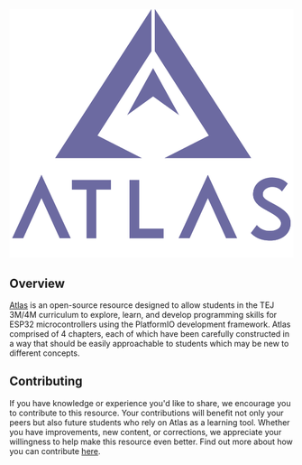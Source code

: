 <p style={{ textAlign: 'center' }}>
  <img 
    src="static/img/atlas_banner.png" 
    alt="Atlas Banner" 
    style={{ 
      width: '60%', 
      maxWidth: '60%', 
      height: 'auto' 
    }} 
  />
</p>

## Overview

[Atlas](https://slynyr.github.io/Atlas/) is an open-source resource designed to allow students in the TEJ 3M/4M curriculum to explore, learn, and develop programming skills for ESP32 microcontrollers using the PlatformIO development framework. Atlas comprised of 4 chapters, each of which have been carefully constructed in a way that should be easily approachable to students which may be new to different concepts.

## Contributing

If you have knowledge or experience you'd like to share, we encourage you to contribute to this resource. Your contributions will benefit not only your peers but also future students who rely on Atlas as a learning tool. Whether you have improvements, new content, or corrections, we appreciate your willingness to help make this resource even better. Find out more about how you can contribute [here](https://slynyr.github.io/Atlas/docs/ATLAS/Contributing). 